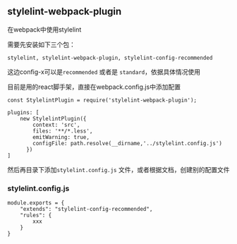 ## stylelint-webpack-plugin

在webpack中使用stylelint



需要先安装如下三个包：

```
stylelint, stylelint-webpack-plugin, stylelint-config-recommended
```

这边config-x可以是`recommended` 或者是 `standard`，依据具体情况使用



目前是用的react脚手架，直接在webpack.config.js中添加配置

```
const StylelintPlugin = require('stylelint-webpack-plugin');

plugins: [
	new StylelintPlugin({
        context: 'src',
        files: '**/*.less',
        emitWarning: true,
        configFile: path.resolve(__dirname,'../stylelint.config.js')
      })
]
```



然后再目录下添加`stylelint.config.js` 文件，或者根据文档，创建别的配置文件



### stylelint.config.js

```
module.exports = {
	"extends": "stylelint-config-recommended",
	"rules": {
		xxx
	}
}
```

